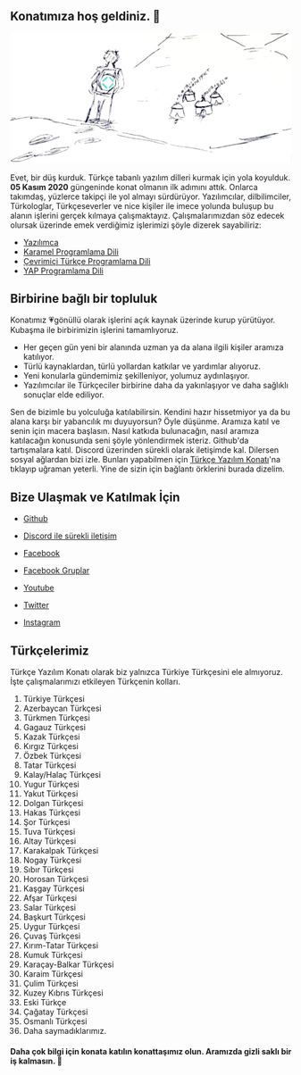 ## Konatımıza hoş geldiniz. 👋
![Türkçe Yazılım Konatı](https://raw.githubusercontent.com/turkce-yazilim-konati/.github/main/profile/d%C3%BC%C5%9F_kurduk_g%C3%B6rseli.jpg "DÜŞ KURDUK!")
  
Evet, bir düş kurduk. Türkçe tabanlı yazılım dilleri kurmak için yola koyulduk. **05 Kasım 2020** güngeninde konat olmanın ilk adımını attık. Onlarca takımdaş, yüzlerce takipçi ile yol almayı sürdürüyor. Yazılımcılar, dilbilimciler, Türkologlar, Türkçeseverler ve nice kişiler ile imece yolunda buluşup bu alanın işlerini gerçek kılmaya çalışmaktayız. Çalışmalarımızdan söz edecek olursak üzerinde emek verdiğimiz işlerimizi şöyle dizerek sayabiliriz:

- [Yazılımca](https://github.com/turkce-yazilim-konati/yazilimca)
- [Karamel Programlama Dili](https://github.com/turkce-yazilim-konati/karamel)
- [Çevrimiçi Türkçe Programlama Dili](https://github.com/turkce-yazilim-konati/turkceprogramlamadili)
- [YAP Programlama Dili](https://github.com/turkce-yazilim-konati/exampleasmbdmyapcodes) 

## Birbirine bağlı bir topluluk

Konatımız 💗gönüllü olarak işlerini açık kaynak üzerinde kurup yürütüyor. Kubaşma ile birbirimizin işlerini tamamlıyoruz.

- Her geçen gün yeni bir alanında uzman ya da alana ilgili kişiler aramıza katılıyor.
- Türlü kaynaklardan, türlü yollardan katkılar ve yardımlar alıyoruz.
- Yeni konularla gündemimiz şekilleniyor, yolumuz aydınlaşıyor.
- Yazılımcılar ile Türkçeciler birbirine daha da yakınlaşıyor ve daha sağlıklı sonuçlar elde ediliyor.

Sen de bizimle bu yolculuğa katılabilirsin. Kendini hazır hissetmiyor ya da bu alana karşı bir yabancılık mı duyuyorsun? Öyle düşünme. Aramıza katıl ve senin için macera başlasın. Nasıl katkıda bulunacağın, nasıl aramıza katılacağın konusunda seni şöyle yönlendirmek isteriz. Github'da tartışmalara katıl. Discord üzerinden sürekli olarak iletişimde kal. Dilersen sosyal ağlardan bizi izle. Bunları yapabilmen için [Türkçe Yazılım Konatı](https://turkce-yazilim-konati.github.io/)'na tıklayıp uğraman yeterli. Yine de sizin için bağlantı örklerini burada dizelim.

## Bize Ulaşmak ve Katılmak İçin

- [Github](https://github.com/turkce-yazilim-konati)
- [Discord ile sürekli iletişim](https://discord.gg/8ymtm9XPyQ)

- [Facebook](https://www.facebook.com/turkceyazilimkonati)
- [Facebook Gruplar](https://www.facebook.com/groups/turkceyazilimkonati)
- [Youtube](https://www.youtube.com/channel/UCjI4mvKSfywzeUMpjrIYGRA)
- [Twitter](https://www.twitter.com/turkceyazilim)
- [Instagram](https://www.instagram.com/turkceyazilimkonati)

## Türkçelerimiz

Türkçe Yazılım Konatı olarak biz yalnızca Türkiye Türkçesini ele almıyoruz. İşte çalışmalarımızı etkileyen Türkçenin kolları.

1. Türkiye Türkçesi
2. Azerbaycan Türkçesi
3. Türkmen Türkçesi
4. Gagauz Türkçesi
5. Kazak Türkçesi
6. Kırgız Türkçesi
7. Özbek Türkçesi
8. Tatar Türkçesi
9. Kalay/Halaç Türkçesi
10. Yugur Türkçesi
11. Yakut Türkçesi
12. Dolgan Türkçesi
13. Hakas Türkçesi
14. Şor Türkçesi
15. Tuva Türkçesi
16. Altay Türkçesi
17. Karakalpak Türkçesi
18. Nogay Türkçesi
19. Sıbır Türkçesi
20. Horosan Türkçesi
21. Kaşgay Türkçesi
22. Afşar Türkçesi
23. Salar Türkçesi
24. Başkurt Türkçesi
25. Uygur Türkçesi
26. Çuvaş Türkçesi
27. Kırım-Tatar Türkçesi
28. Kumuk Türkçesi
29. Karaçay-Balkar Türkçesi
30. Karaim Türkçesi
31. Çulim Türkçesi
32. Kuzey Kıbrıs Türkçesi
33. Eski Türkçe
34. Çağatay Türkçesi
35. Osmanlı Türkçesi
36. Daha saymadıklarımız.

#### Daha çok bilgi için konata katılın konattaşımız olun. Aramızda gizli saklı bir iş kalmasın. 🍿
